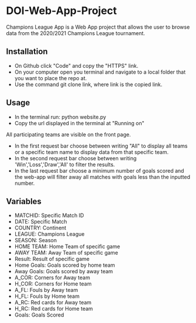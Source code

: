 # DOI-Web-App-Project
Champions League App is a Web App project that allows the user to browse data from the 2020/2021 Champions League tournament.

## Installation
- On Github click "Code" and copy the "HTTPS" link.
- On your computer open you terminal and navigate to a local folder that you want to place the repo at.
- Use the command git clone link, where link is the copied link.

## Usage
- In the terminal run: python website.py
- Copy the url displayed in the terminal at "Running on"

All participating teams are visible on the front page. 
- In the first request bar choose between writing "All" to display all teams or a specific team name to display data from that specific team.
- In the second request bar choose between writing 'Win','Loss','Draw','All' to filter the results. 
- In the last request bar choose a minimum number of goals scored and the web-app will filter away all matches with goals less than the inputted number. 


## Variables
- MATCHID: Specific Match ID
- DATE: Specific Match
- COUNTRY: Continent
- LEAGUE: Champions League
- SEASON: Season
- HOME TEAM: Home Team of specific game
- AWAY TEAM: Away Team of specific game
- Result: Result of specific game
- Home Goals: Goals scored by home team
- Away Goals: Goals scored by away team
- A_COR: Corners for Away team
- H_COR: Corners for Home team
- A_FL: Fouls by Away team
- H_FL: Fouls by Home team
- A_RC: Red cards for Away team
- H_RC: Red cards for Home team
- Goals: Goals Scored
